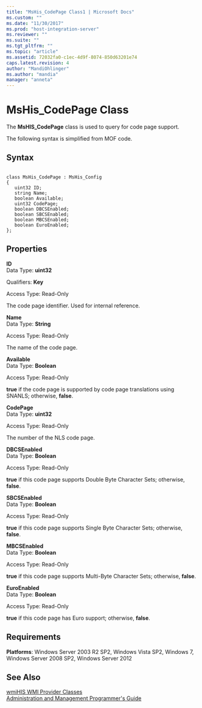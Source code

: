 ```yaml
---
title: "MsHis_CodePage Class1 | Microsoft Docs"
ms.custom: ""
ms.date: "11/30/2017"
ms.prod: "host-integration-server"
ms.reviewer: ""
ms.suite: ""
ms.tgt_pltfrm: ""
ms.topic: "article"
ms.assetid: 72032fa0-c1ec-4d9f-8074-850d63201e74
caps.latest.revision: 4
author: "MandiOhlinger"
ms.author: "mandia"
manager: "anneta"
---
```

# MsHis_CodePage Class
The **MsHIS_CodePage** class is used to query for code page support.  
  
 The following syntax is simplified from MOF code.  
  
## Syntax  
  
```  
  
class MsHis_CodePage : MsHis_Config  
{  
   uint32 ID;  
   string Name;  
   boolean Available;  
   uint32 CodePage;  
   boolean DBCSEnabled;  
   boolean SBCSEnabled;  
   boolean MBCSEnabled;  
   boolean EuroEnabled;  
};  
```  
  
## Properties  
 **ID**  
 Data Type: **uint32**  
  
 Qualifiers: **Key**  
  
 Access Type: Read-Only  
  
 The code page identifier. Used for internal reference.  
  
 **Name**  
 Data Type: **String**  
  
 Access Type: Read-Only  
  
 The name of the code page.  
  
 **Available**  
 Data Type: **Boolean**  
  
 Access Type: Read-Only  
  
 **true** if the code page is supported by code page translations using SNANLS; otherwise, **false**.  
  
 **CodePage**  
 Data Type: **uint32**  
  
 Access Type: Read-Only  
  
 The number of the NLS code page.  
  
 **DBCSEnabled**  
 Data Type: **Boolean**  
  
 Access Type: Read-Only  
  
 **true** if this code page supports Double Byte Character Sets; otherwise, **false**.  
  
 **SBCSEnabled**  
 Data Type: **Boolean**  
  
 Access Type: Read-Only  
  
 **true** if this code page supports Single Byte Character Sets; otherwise, **false**.  
  
 **MBCSEnabled**  
 Data Type: **Boolean**  
  
 Access Type: Read-Only  
  
 **true** if this code page supports Multi-Byte Character Sets; otherwise, **false**.  
  
 **EuroEnabled**  
 Data Type: **Boolean**  
  
 Access Type: Read-Only  
  
 **true** if this code page has Euro support; otherwise, **false**.  
  
## Requirements  
 **Platforms**: Windows Server 2003 R2 SP2, Windows Vista SP2, Windows 7, Windows Server 2008 SP2, Windows Server 2012  
  
## See Also  
 [wmiHIS WMI Provider Classes](../core/wmihis-wmi-provider-classes1.md)   
 [Administration and Management Programmer's Guide](../HIS2010/administration-and-management-programmer-s-guide1.md)